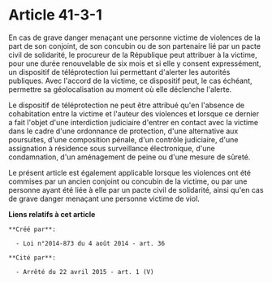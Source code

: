 # Article 41-3-1

En cas de grave danger menaçant une personne victime de violences de la part de son conjoint, de son concubin ou de son
partenaire lié par un pacte civil de solidarité, le procureur de la République peut attribuer à la victime, pour une durée
renouvelable de six mois et si elle y consent expressément, un dispositif de téléprotection lui permettant d'alerter les
autorités publiques. Avec l'accord de la victime, ce dispositif peut, le cas échéant, permettre sa géolocalisation au moment
où elle déclenche l'alerte. 

Le dispositif de téléprotection ne peut être attribué qu'en l'absence de cohabitation entre la victime et l'auteur des
violences et lorsque ce dernier a fait l'objet d'une interdiction judiciaire d'entrer en contact avec la victime dans le
cadre d'une ordonnance de protection, d'une alternative aux poursuites, d'une composition pénale, d'un contrôle judiciaire,
d'une assignation à résidence sous surveillance électronique, d'une condamnation, d'un aménagement de peine ou d'une mesure
de sûreté. 

Le présent article est également applicable lorsque les violences ont été commises par un ancien conjoint ou concubin de la
victime, ou par une personne ayant été liée à elle par un pacte civil de solidarité, ainsi qu'en cas de grave danger menaçant
une personne victime de viol.

**Liens relatifs à cet article**

	**Créé par**:

	  - Loi n°2014-873 du 4 août 2014 - art. 36

	**Cité par**:

	  - Arrêté du 22 avril 2015 - art. 1 (V)
